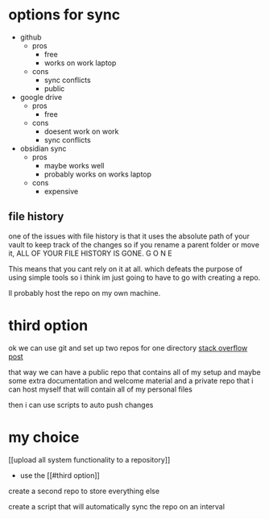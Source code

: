 


# options for sync
- github
	+ pros
		+ free
		+ works on work laptop
	+ cons
		- sync conflicts
		- public
- google drive
	- pros
		- free
	- cons
		- doesent work on work
		- sync conflicts
- obsidian sync
	- pros
		- maybe works well
		- probably works on works laptop
	- cons
		- expensive

## file history
one of the issues with file history is that it uses the absolute path of your vault to keep track of the changes
so if you rename a parent folder or move it, ALL OF YOUR FILE HISTORY IS GONE. G O N E

This means that you cant rely on it at all.
which defeats the purpose of using simple tools so i think im just going to have to go with creating a repo.

Il probably host the repo on my own machine.

# third option
ok we can use git and set up two repos for one directory
[stack overflow post](https://stackoverflow.com/questions/436125/two-git-repositories-in-one-directory)

that way we can have a public repo that contains all of my setup and maybe some extra documentation and welcome material
and a private repo that i can host myself that will contain all of my personal files

then i can use scripts to auto push changes

# my choice
[[upload all system functionality to a repository]]
- use the [[#third option]]

create a second repo to store everything else

create a script that will automatically sync the repo on an interval
